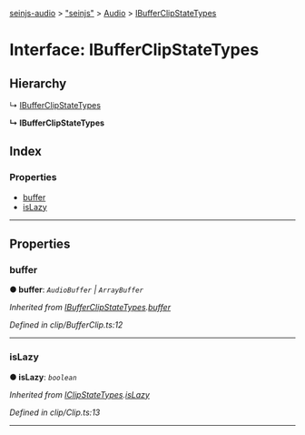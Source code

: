 [seinjs-audio](../README.md) > ["seinjs"](../modules/_seinjs_.md) > [Audio](../modules/_seinjs_.audio.md) > [IBufferClipStateTypes](../interfaces/_seinjs_.audio.ibufferclipstatetypes.md)

# Interface: IBufferClipStateTypes

## Hierarchy

↳  [IBufferClipStateTypes](ibufferclipstatetypes.md)

**↳ IBufferClipStateTypes**

## Index

### Properties

* [buffer](_seinjs_.audio.ibufferclipstatetypes.md#buffer)
* [isLazy](_seinjs_.audio.ibufferclipstatetypes.md#islazy)

---

## Properties

<a id="buffer"></a>

###  buffer

**● buffer**: *`AudioBuffer` \| `ArrayBuffer`*

*Inherited from [IBufferClipStateTypes](ibufferclipstatetypes.md).[buffer](ibufferclipstatetypes.md#buffer)*

*Defined in clip/BufferClip.ts:12*

___
<a id="islazy"></a>

###  isLazy

**● isLazy**: *`boolean`*

*Inherited from [IClipStateTypes](iclipstatetypes.md).[isLazy](iclipstatetypes.md#islazy)*

*Defined in clip/Clip.ts:13*

___

